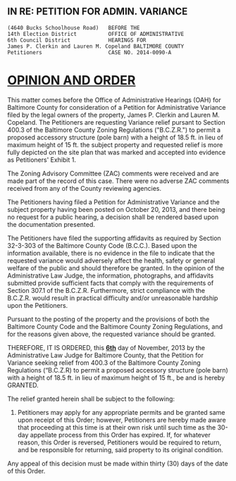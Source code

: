 IN RE: PETITION FOR ADMIN. VARIANCE
---
	(4640 Bucks Schoolhouse Road)	BEFORE THE
	14th Election District			OFFICE OF ADMINISTRATIVE
	6th Council District			HEARINGS FOR
	James P. Clerkin and Lauren M. Copeland	BALTIMORE COUNTY
	Petitioners						CASE NO. 2014-0090-A
<u>OPINION AND ORDER</u>
===
This matter comes before the Office of Administrative Hearings (OAH) for Baltimore County for consideration of a Petition for Administrative Variance filed by the legal owners of the property, James P. Clerkin and Lauren M. Copeland. The Petitioners are requesting Variance relief pursant to Section 400.3 of the Baltimore County Zoning Regulations ("B.C.Z.R.") to permit a proposed accessory structure (pole barn) with a height of 18.5 ft. in lieu of maximum height of 15 ft. the subject property and requested relief is more fully depicted on the site plan that was marked and accepted into evidence as Petitioners' Exhibit 1.

The Zoning Advisory Committee (ZAC) comments were received and are made part of the record of this case. There were no adverse ZAC comments received from any of the County reviewing agencies.
The Petitioners having filed a Petition for Administrative Variance and the subject property having been posted on October 20, 2013, and there being no request for a public hearing, a decision shall be rendered based upon the documentation presented.
The Petitioners have filed the supporting affidavits as required by Section 32-3-303 of the Baltimore County Code (B.C.C.). Based upon the information available, there is no evidence in the file to indicate that the requested variance would adversely affect the health, safety or general welfare of the public and should therefore be granted. In the opinion of the Administrative Law Judge, the information, photographs, and affidavits submitted provide sufficient facts that comply with the requirements of Section 307.1 of the B.C.Z.R. Furthermore, strict compliance with the B.C.Z.R. would result in practical difficulty and/or unreasonable hardship upon the Petitioners.
Pursuant to the posting of the property and the provisions of both the Baltimore County Code and the Baltimore County Zoning Regulations, and for the reasons given above, the requested variance should be granted.
THEREFORE, IT IS ORDERED, this **<u>6th</u>** day of November, 2013 by the Administrative Law Judge for Baltimore County, that the Petition for Variance seeking relief from 400.3 of the Baltimore County Zoning Regulations (“B.C.Z.R) to permit a proposed accessory structure (pole barn) with a height of 18.5 ft. in lieu of maximum height of 15 ft., be and is hereby GRANTED.
The relief granted herein shall be subject to the following:
1. Petitioners may apply for any appropriate permits and be granted same upon receipt of this Order; however, Petitioners are hereby made aware that proceeding at this time is at their own risk until such time as the 30-day appellate process from this Order has expired. If, for whatever reason, this Order is reversed, Petitioners would be required to return, and be responsible for returning, said property to its original condition. 
Any appeal of this decision must be made within thirty (30) days of the date of this Order. 